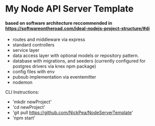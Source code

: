 # My Node API Server Template
#### based on software architecture reccommended in https://softwareontheroad.com/ideal-nodejs-project-structure/#di

  - routes and middleware via express
  - standard controllers
  - service layer
  - data access layer with optional models or repository pattern.
  - database with migrations, and seeders (currently configured for postgres drivers via knex npm package)
  - config files with env
  - pubsub implementation via eventemitter
  - nodemon


CLI Instructions: 
- 'mkdir newProject'
- 'cd newProject'
- 'git pull https://github.com/NickPea/NodeServerTemplate'
- 'npm start'
